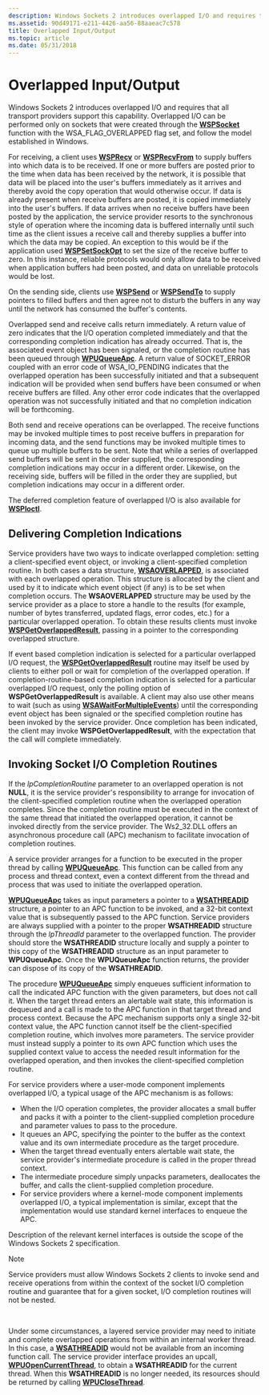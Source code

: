 ```yaml
---
description: Windows Sockets 2 introduces overlapped I/O and requires that all transport providers support this capability.
ms.assetid: 90d49171-e211-4426-aa56-88aaeac7c578
title: Overlapped Input/Output
ms.topic: article
ms.date: 05/31/2018
---
```


# Overlapped Input/Output

Windows Sockets 2 introduces overlapped I/O and requires that all transport providers support this capability. Overlapped I/O can be performed only on sockets that were created through the [**WSPSocket**](/windows/desktop/api/Ws2spi/nc-ws2spi-lpwspsocket) function with the WSA\_FLAG\_OVERLAPPED flag set, and follow the model established in Windows.

For receiving, a client uses [**WSPRecv**](/previous-versions/windows/hardware/network/ff566309(v=vs.85)) or [**WSPRecvFrom**](/previous-versions/windows/desktop/legacy/ms742287(v=vs.85)) to supply buffers into which data is to be received. If one or more buffers are posted prior to the time when data has been received by the network, it is possible that data will be placed into the user's buffers immediately as it arrives and thereby avoid the copy operation that would otherwise occur. If data is already present when receive buffers are posted, it is copied immediately into the user's buffers. If data arrives when no receive buffers have been posted by the application, the service provider resorts to the synchronous style of operation where the incoming data is buffered internally until such time as the client issues a receive call and thereby supplies a buffer into which the data may be copied. An exception to this would be if the application used [**WSPSetSockOpt**](/previous-versions/windows/hardware/network/ff566318(v=vs.85)) to set the size of the receive buffer to zero. In this instance, reliable protocols would only allow data to be received when application buffers had been posted, and data on unreliable protocols would be lost.

On the sending side, clients use [**WSPSend**](/previous-versions/windows/hardware/network/ff566316(v=vs.85)) or [**WSPSendTo**](/previous-versions/windows/desktop/legacy/ms742291(v=vs.85)) to supply pointers to filled buffers and then agree not to disturb the buffers in any way until the network has consumed the buffer's contents.

Overlapped send and receive calls return immediately. A return value of zero indicates that the I/O operation completed immediately and that the corresponding completion indication has already occurred. That is, the associated event object has been signaled, or the completion routine has been queued through [**WPUQueueApc**](/windows/desktop/api/Ws2spi/nf-ws2spi-wpuqueueapc). A return value of SOCKET\_ERROR coupled with an error code of WSA\_IO\_PENDING indicates that the overlapped operation has been successfully initiated and that a subsequent indication will be provided when send buffers have been consumed or when receive buffers are filled. Any other error code indicates that the overlapped operation was not successfully initiated and that no completion indication will be forthcoming.

Both send and receive operations can be overlapped. The receive functions may be invoked multiple times to post receive buffers in preparation for incoming data, and the send functions may be invoked multiple times to queue up multiple buffers to be sent. Note that while a series of overlapped send buffers will be sent in the order supplied, the corresponding completion indications may occur in a different order. Likewise, on the receiving side, buffers will be filled in the order they are supplied, but completion indications may occur in a different order.

The deferred completion feature of overlapped I/O is also available for [**WSPIoctl**](/previous-versions/windows/hardware/network/ff566296(v=vs.85)).

## Delivering Completion Indications

Service providers have two ways to indicate overlapped completion: setting a client-specified event object, or invoking a client-specified completion routine. In both cases a data structure, [**WSAOVERLAPPED**](/windows/desktop/api/Winsock2/ns-winsock2-wsaoverlapped), is associated with each overlapped operation. This structure is allocated by the client and used by it to indicate which event object (if any) is to be set when completion occurs. The **WSAOVERLAPPED** structure may be used by the service provider as a place to store a handle to the results (for example, number of bytes transferred, updated flags, error codes, etc.) for a particular overlapped operation. To obtain these results clients must invoke [**WSPGetOverlappedResult**](/windows/desktop/api/Ws2spi/nc-ws2spi-lpwspgetoverlappedresult), passing in a pointer to the corresponding overlapped structure.

If event based completion indication is selected for a particular overlapped I/O request, the [**WSPGetOverlappedResult**](/windows/desktop/api/Ws2spi/nc-ws2spi-lpwspgetoverlappedresult) routine may itself be used by clients to either poll or wait for completion of the overlapped operation. If completion-routine-based completion indication is selected for a particular overlapped I/O request, only the polling option of **WSPGetOverlappedResult** is available. A client may also use other means to wait (such as using [**WSAWaitForMultipleEvents**](/windows/desktop/api/Winsock2/nf-winsock2-wsawaitformultipleevents)) until the corresponding event object has been signaled or the specified completion routine has been invoked by the service provider. Once completion has been indicated, the client may invoke **WSPGetOverlappedResult**, with the expectation that the call will complete immediately.

## Invoking Socket I/O Completion Routines

If the *lpCompletionRoutine* parameter to an overlapped operation is not **NULL**, it is the service provider's responsibility to arrange for invocation of the client-specified completion routine when the overlapped operation completes. Since the completion routine must be executed in the context of the same thread that initiated the overlapped operation, it cannot be invoked directly from the service provider. The Ws2\_32.DLL offers an asynchronous procedure call (APC) mechanism to facilitate invocation of completion routines.

A service provider arranges for a function to be executed in the proper thread by calling [**WPUQueueApc**](/windows/desktop/api/Ws2spi/nf-ws2spi-wpuqueueapc). This function can be called from any process and thread context, even a context different from the thread and process that was used to initiate the overlapped operation.

[**WPUQueueApc**](/windows/desktop/api/Ws2spi/nf-ws2spi-wpuqueueapc) takes as input parameters a pointer to a [**WSATHREADID**](/windows/desktop/api/Ws2spi/ns-ws2spi-wsathreadid) structure, a pointer to an APC function to be invoked, and a 32-bit context value that is subsequently passed to the APC function. Service providers are always supplied with a pointer to the proper **WSATHREADID** structure through the *lpThreadId* parameter to the overlapped function. The provider should store the **WSATHREADID** structure locally and supply a pointer to this copy of the **WSATHREADID** structure as an input parameter to **WPUQueueApc**. Once the **WPUQueueApc** function returns, the provider can dispose of its copy of the **WSATHREADID**.

The procedure [**WPUQueueApc**](/windows/desktop/api/Ws2spi/nf-ws2spi-wpuqueueapc) simply enqueues sufficient information to call the indicated APC function with the given parameters, but does not call it. When the target thread enters an alertable wait state, this information is dequeued and a call is made to the APC function in that target thread and process context. Because the APC mechanism supports only a single 32-bit context value, the APC function cannot itself be the client-specified completion routine, which involves more parameters. The service provider must instead supply a pointer to its own APC function which uses the supplied context value to access the needed result information for the overlapped operation, and then invokes the client-specified completion routine.

For service providers where a user-mode component implements overlapped I/O, a typical usage of the APC mechanism is as follows:

-   When the I/O operation completes, the provider allocates a small buffer and packs it with a pointer to the client-supplied completion procedure and parameter values to pass to the procedure.
-   It queues an APC, specifying the pointer to the buffer as the context value and its own intermediate procedure as the target procedure.
-   When the target thread eventually enters alertable wait state, the service provider's intermediate procedure is called in the proper thread context.
-   The intermediate procedure simply unpacks parameters, deallocates the buffer, and calls the client-supplied completion procedure.
-   For service providers where a kernel-mode component implements overlapped I/O, a typical implementation is similar, except that the implementation would use standard kernel interfaces to enqueue the APC.

Description of the relevant kernel interfaces is outside the scope of the Windows Sockets 2 specification.

> [!Note]  
> Service providers must allow Windows Sockets 2 clients to invoke send and receive operations from within the context of the socket I/O completion routine and guarantee that for a given socket, I/O completion routines will not be nested.

 

Under some circumstances, a layered service provider may need to initiate and complete overlapped operations from within an internal worker thread. In this case, a [**WSATHREADID**](/windows/desktop/api/Ws2spi/ns-ws2spi-wsathreadid) would not be available from an incoming function call. The service provider interface provides an upcall, [**WPUOpenCurrentThread**](/windows/desktop/api/Ws2spi/nf-ws2spi-wpuopencurrentthread), to obtain a **WSATHREADID** for the current thread. When this **WSATHREADID** is no longer needed, its resources should be returned by calling [**WPUCloseThread**](/windows/desktop/api/Ws2spi/nf-ws2spi-wpuclosethread).

 

 
